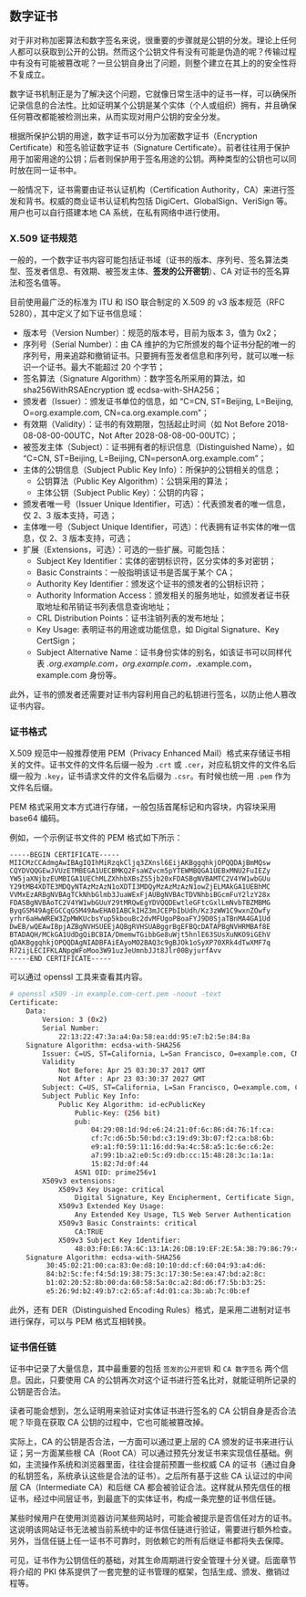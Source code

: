 ## 数字证书

对于非对称加密算法和数字签名来说，很重要的步骤就是公钥的分发。理论上任何人都可以获取到公开的公钥。然而这个公钥文件有没有可能是伪造的呢？传输过程中有没有可能被篡改呢？一旦公钥自身出了问题，则整个建立在其上的的安全性将不复成立。

数字证书机制正是为了解决这个问题，它就像日常生活中的证书一样，可以确保所记录信息的合法性。比如证明某个公钥是某个实体（个人或组织）拥有，并且确保任何篡改都能被检测出来，从而实现对用户公钥的安全分发。

根据所保护公钥的用途，数字证书可以分为加密数字证书（Encryption Certificate）和签名验证数字证书（Signature Certificate）。前者往往用于保护用于加密用途的公钥；后者则保护用于签名用途的公钥。两种类型的公钥也可以同时放在同一证书中。

一般情况下，证书需要由证书认证机构（Certification Authority，CA）来进行签发和背书。权威的商业证书认证机构包括 DigiCert、GlobalSign、VeriSign 等。用户也可以自行搭建本地 CA 系统，在私有网络中进行使用。

### X.509 证书规范
一般的，一个数字证书内容可能包括证书域（证书的版本、序列号、签名算法类型、签发者信息、有效期、被签发主体、**签发的公开密钥**）、CA 对证书的签名算法和签名值等。

目前使用最广泛的标准为 ITU 和 ISO 联合制定的 X.509 的 v3 版本规范（RFC 5280），其中定义了如下证书信息域：

* 版本号（Version Number）：规范的版本号，目前为版本 3，值为 0x2；
* 序列号（Serial Number）：由 CA 维护的为它所颁发的每个证书分配的唯一的序列号，用来追踪和撤销证书。只要拥有签发者信息和序列号，就可以唯一标识一个证书。最大不能超过 20 个字节；
* 签名算法（Signature Algorithm）：数字签名所采用的算法，如 sha256WithRSAEncryption 或 ecdsa-with-SHA256；
* 颁发者（Issuer）：颁发证书单位的信息，如 “C=CN, ST=Beijing, L=Beijing, O=org.example.com, CN=ca.org.example.com”；
* 有效期（Validity）：证书的有效期限，包括起止时间（如 Not Before 2018-08-08-00-00UTC，Not After 2028-08-08-00-00UTC）；
* 被签发主体（Subject）：证书拥有者的标识信息（Distinguished Name），如 “C=CN, ST=Beijing, L=Beijing, CN=personA.org.example.com”；
* 主体的公钥信息（Subject Public Key Info）：所保护的公钥相关的信息；
    * 公钥算法（Public Key Algorithm）：公钥采用的算法；
    * 主体公钥（Subject Public Key）：公钥的内容；
* 颁发者唯一号（Issuer Unique Identifier，可选）：代表颁发者的唯一信息，仅 2、3 版本支持，可选；
* 主体唯一号（Subject Unique Identifier，可选）：代表拥有证书实体的唯一信息，仅 2、3 版本支持，可选；
* 扩展（Extensions，可选）：可选的一些扩展。可能包括：
    * Subject Key Identifier：实体的密钥标识符，区分实体的多对密钥；
    * Basic Constraints：一般指明该证书是否属于某个 CA；
    * Authority Key Identifier：颁发这个证书的颁发者的公钥标识符；
    * Authority Information Access：颁发相关的服务地址，如颁发者证书获取地址和吊销证书列表信息查询地址；
    * CRL Distribution Points：证书注销列表的发布地址；
    * Key Usage: 表明证书的用途或功能信息，如 Digital Signature、Key CertSign；
    * Subject Alternative Name：证书身份实体的别名，如该证书可以同样代表 *.org.example.com，org.example.com，*.example.com，example.com 身份等。

此外，证书的颁发者还需要对证书内容利用自己的私钥进行签名，以防止他人篡改证书内容。

### 证书格式

X.509 规范中一般推荐使用 PEM（Privacy Enhanced Mail）格式来存储证书相关的文件。证书文件的文件名后缀一般为 `.crt` 或 `.cer`，对应私钥文件的文件名后缀一般为 `.key`，证书请求文件的文件名后缀为 `.csr`。有时候也统一用 `.pem` 作为文件名后缀。

PEM 格式采用文本方式进行存储，一般包括首尾标记和内容块，内容块采用 base64 编码。

例如，一个示例证书文件的 PEM 格式如下所示：

```
-----BEGIN CERTIFICATE-----
MIICMzCCAdmgAwIBAgIQIhMiRzqkCljq3ZXnsl6EijAKBggqhkjOPQQDAjBmMQsw
CQYDVQQGEwJVUzETMBEGA1UECBMKQ2FsaWZvcm5pYTEWMBQGA1UEBxMNU2FuIEZy
YW5jaXNjbzEUMBIGA1UEChMLZXhhbXBsZS5jb20xFDASBgNVBAMTC2V4YW1wbGUu
Y29tMB4XDTE3MDQyNTAzMzAzN1oXDTI3MDQyMzAzMzAzN1owZjELMAkGA1UEBhMC
VVMxEzARBgNVBAgTCkNhbGlmb3JuaWExFjAUBgNVBAcTDVNhbiBGcmFuY2lzY28x
FDASBgNVBAoTC2V4YW1wbGUuY29tMRQwEgYDVQQDEwtleGFtcGxlLmNvbTBZMBMG
ByqGSM49AgEGCCqGSM49AwEHA0IABCkIHZ3mJCEPbIbUdh/Kz3zWW1C9wxnZOwfy
yrhr6aHwWREW3ZpMWKUcbsYup5kbouBc2dvMFUgoPBoaFYJ9D0SjaTBnMA4GA1Ud
DwEB/wQEAwIBpjAZBgNVHSUEEjAQBgRVHSUABggrBgEFBQcDATAPBgNVHRMBAf8E
BTADAQH/MCkGA1UdDgQiBCBIA/DmemwTGibbGe8uWjt5hnlE63SUsXuNKO9iGEhV
qDAKBggqhkjOPQQDAgNIADBFAiEAyoMO2BAQ3c9gBJOk1oSyXP70XRk4dTwXMF7q
R72ijLECIFKLANpgWFoMoo3W91uzJeUmnbJJt8Jlr00ByjurfAvv
-----END CERTIFICATE-----
```

可以通过 openssl 工具来查看其内容。

```bash
# openssl x509 -in example.com-cert.pem -noout -text
Certificate:
    Data:
        Version: 3 (0x2)
        Serial Number:
            22:13:22:47:3a:a4:0a:58:ea:dd:95:e7:b2:5e:84:8a
    Signature Algorithm: ecdsa-with-SHA256
        Issuer: C=US, ST=California, L=San Francisco, O=example.com, CN=example.com
        Validity
            Not Before: Apr 25 03:30:37 2017 GMT
            Not After : Apr 23 03:30:37 2027 GMT
        Subject: C=US, ST=California, L=San Francisco, O=example.com, CN=example.com
        Subject Public Key Info:
            Public Key Algorithm: id-ecPublicKey
                Public-Key: (256 bit)
                pub:
                    04:29:08:1d:9d:e6:24:21:0f:6c:86:d4:76:1f:ca:
                    cf:7c:d6:5b:50:bd:c3:19:d9:3b:07:f2:ca:b8:6b:
                    e9:a1:f0:59:11:16:dd:9a:4c:58:a5:1c:6e:c6:2e:
                    a7:99:1b:a2:e0:5c:d9:db:cc:15:48:28:3c:1a:1a:
                    15:82:7d:0f:44
                ASN1 OID: prime256v1
        X509v3 extensions:
            X509v3 Key Usage: critical
                Digital Signature, Key Encipherment, Certificate Sign, CRL Sign
            X509v3 Extended Key Usage:
                Any Extended Key Usage, TLS Web Server Authentication
            X509v3 Basic Constraints: critical
                CA:TRUE
            X509v3 Subject Key Identifier:
                48:03:F0:E6:7A:6C:13:1A:26:DB:19:EF:2E:5A:3B:79:86:79:44:EB:74:94:B1:7B:8D:28:EF:62:18:48:55:A8
    Signature Algorithm: ecdsa-with-SHA256
         30:45:02:21:00:ca:83:0e:d8:10:10:dd:cf:60:04:93:a4:d6:
         84:b2:5c:fe:f4:5d:19:38:75:3c:17:30:5e:ea:47:bd:a2:8c:
         b1:02:20:52:8b:00:da:60:58:5a:0c:a2:8d:d6:f7:5b:b3:25:
         e5:26:9d:b2:49:b7:c2:65:af:4d:01:ca:3b:ab:7c:0b:ef
```

此外，还有 DER（Distinguished Encoding Rules）格式，是采用二进制对证书进行保存，可以与 PEM 格式互相转换。

### 证书信任链

证书中记录了大量信息，其中最重要的包括 `签发的公开密钥` 和 `CA 数字签名` 两个信息。因此，只要使用 CA 的公钥再次对这个证书进行签名比对，就能证明所记录的公钥是否合法。

读者可能会想到，怎么证明用来验证对实体证书进行签名的 CA 公钥自身是否合法呢？毕竟在获取 CA 公钥的过程中，它也可能被篡改掉。

实际上，CA 的公钥是否合法，一方面可以通过更上层的 CA 颁发的证书来进行认证；另一方面某些根 CA（Root CA）可以通过预先分发证书来实现信任基础。例如，主流操作系统和浏览器里面，往往会提前预置一些权威 CA 的证书（通过自身的私钥签名，系统承认这些是合法的证书）。之后所有基于这些 CA 认证过的中间层 CA（Intermediate CA）和后继 CA 都会被验证合法。这样就从预先信任的根证书，经过中间层证书，到最底下的实体证书，构成一条完整的证书信任链。

某些时候用户在使用浏览器访问某些网站时，可能会被提示是否信任对方的证书。这说明该网站证书无法被当前系统中的证书信任链进行验证，需要进行额外检查。另外，当信任链上任一证书不可靠时，则依赖它的所有后继证书都将失去保障。

可见，证书作为公钥信任的基础，对其生命周期进行安全管理十分关键。后面章节将介绍的 PKI 体系提供了一套完整的证书管理的框架，包括生成、颁发、撤销过程等。
